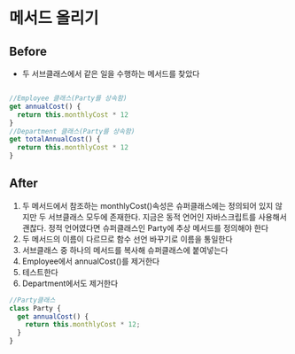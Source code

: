 # 메서드 올리기

## Before

- 두 서브클래스에서 같은 일을 수행하는 메서드를 찾았다

```javascript

//Employee 클래스(Party를 상속함)
get annualCost() {
  return this.monthlyCost * 12
}
//Department 클래스(Party를 상속함)
get totalAnnualCost() {
  return this.monthlyCost * 12
}

```

## After

1. 두 메서드에서 참조하는 monthlyCost()속성은 슈퍼클래스에는 정의되어 있지 않지만 두 서브클래스 모두에 존재한다. 지금은 동적 언어인 자바스크립트를 사용해서 괜찮다. 정적 언어였다면 슈퍼클래스인 Party에 추상 메서드를 정의해야 한다
2. 두 메서드의 이름이 다르므로 함수 선언 바꾸기로 이름을 통일한다
3. 서브클래스 중 하나의 메서드를 복사해 슈퍼클래스에 붙여넣는다
4. Employee에서 annualCost()를 제거한다
5. 테스트한다
6. Department에서도 제거한다

```javascript
//Party클래스
class Party {
  get annualCost() {
    return this.monthlyCost * 12;
  }
}
```
